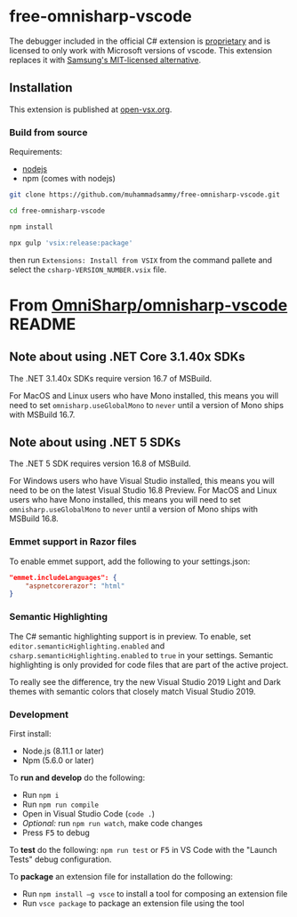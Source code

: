 # free-omnisharp-vscode

The debugger included in the official C# extension is [proprietary](https://aka.ms/VSCode-DotNet-DbgLicense) and is licensed to only work with Microsoft versions of vscode.
This extension replaces it with [Samsung's MIT-licensed alternative](https://github.com/Samsung/netcoredbg/blob/master/LICENSE).

## Installation

This extension is published at [open-vsx.org](https://open-vsx.org/extension/muhammad-sammy/csharp).

### Build from source

Requirements:

- [nodejs](https://nodejs.org)
- npm (comes with nodejs)

```bash
git clone https://github.com/muhammadsammy/free-omnisharp-vscode.git

cd free-omnisharp-vscode

npm install

npx gulp 'vsix:release:package'

```

then run `Extensions: Install from VSIX` from the command pallete and select the `csharp-VERSION_NUMBER.vsix` file.

# From [OmniSharp/omnisharp-vscode](https://github.com/OmniSharp/omnisharp-vscode) README

## Note about using .NET Core 3.1.40x SDKs

The .NET 3.1.40x SDKs require version 16.7 of MSBuild.

For MacOS and Linux users who have Mono installed, this means you will need to set `omnisharp.useGlobalMono` to `never` until a version of Mono ships with MSBuild 16.7.

## Note about using .NET 5 SDKs

The .NET 5 SDK requires version 16.8 of MSBuild.

For Windows users who have Visual Studio installed, this means you will need to be on the latest Visual Studio 16.8 Preview.
For MacOS and Linux users who have Mono installed, this means you will need to set `omnisharp.useGlobalMono` to `never` until a version of Mono ships with MSBuild 16.8.

### Emmet support in Razor files

To enable emmet support, add the following to your settings.json:

```json
"emmet.includeLanguages": {
    "aspnetcorerazor": "html"
}
```

### Semantic Highlighting

The C# semantic highlighting support is in preview. To enable, set `editor.semanticHighlighting.enabled` and `csharp.semanticHighlighting.enabled` to `true` in your settings. Semantic highlighting is only provided for code files that are part of the active project.

To really see the difference, try the new Visual Studio 2019 Light and Dark themes with semantic colors that closely match Visual Studio 2019.

### Development

First install:

- Node.js (8.11.1 or later)
- Npm (5.6.0 or later)

To **run and develop** do the following:

- Run `npm i`
- Run `npm run compile`
- Open in Visual Studio Code (`code .`)
- _Optional:_ run `npm run watch`, make code changes
- Press <kbd>F5</kbd> to debug

To **test** do the following: `npm run test` or <kbd>F5</kbd> in VS Code with the "Launch Tests" debug configuration.

To **package** an extension file for installation do the following:

- Run `npm install –g vsce` to install a tool for composing an extension file
- Run `vsce package` to package an extension file using the tool 
